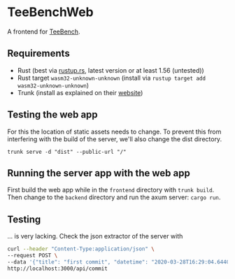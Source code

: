 TeeBenchWeb
===========

A frontend for [TeeBench](https://github.com/agora-ecosystem/tee-bench).

Requirements
------------

- Rust (best via [rustup.rs](rustup.rs), latest version or at least 1.56 (untested))
- Rust target `wasm32-unknown-unknown` (install via `rustup target add wasm32-unknown-unknown`)
- Trunk (install as explained on their [website](https://trunkrs.dev/))

Testing the web app
-------------------

For this the location of static assets needs to change. To prevent this from interfering with the build of the server, we'll also change the dist directory.

```
trunk serve -d "dist" --public-url "/"
```

Running the server app with the web app
---------------------------------------

First build the web app while in the `frontend` directory with `trunk build`. Then change to the `backend` directory and run the axum server: `cargo run`.

Testing
-------

... is very lacking.
Check the json extractor of the server with
```sh
curl --header "Content-Type:application/json" \
--request POST \
--data '{"title": "first commit", "datetime": "2020-03-28T16:29:04.644008111Z", "code": "auto a = 2", "report": null }' \
http://localhost:3000/api/commit
```
